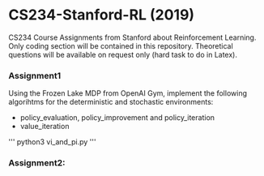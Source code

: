# CS234-Stanford-RL (2019)
CS234 Course Assignments from Stanford about Reinforcement Learning. Only coding section will be contained in this repository.
Theoretical questions will be available on request only (hard task to do in Latex).

### Assignment1
Using the Frozen Lake MDP from OpenAI Gym, implement the following algorihtms for the deterministic and stochastic environments:
- policy_evaluation, policy_improvement and policy_iteration
- value_iteration

'''
python3 vi_and_pi.py
'''
### Assignment2:
